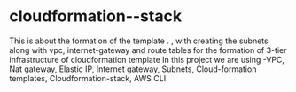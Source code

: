 # cloudformation--stack
This is about the formation of the template . , with creating the subnets along with vpc, internet-gateway and route tables for the formation of 3-tier infrastructure of cloudformation template
In this project we are using -VPC, Nat gateway, Elastic IP, Internet gateway, Subnets, Cloud-formation templates, Cloudformation-stack, AWS CLI.

